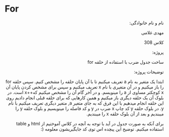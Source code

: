 # For
<html>
<body>
<div dir="rtl">
نام و نام خانوادگی:

مهدی غلامی

کلاس 308

پروژه:

ساخت جدول ضرب با استفاده از حلقه for

توضیحات پروژه:

ابتدا یک متغیر به نام a تعریف میکنیم تا با آن پایان حلقه را مشخص کنیم.
سپس حلقه for را باز میکنیم و در آن متغیری با نام x تعریف میکنیم و سپس برای مشخص کردن پایان آن x کوچکتر مساوی از a را مینویسم. و در آخر گام آن را مشخص میکنیم که++x است.
در بلوک آن یک حلقه دیگری باز میکنیم و همین کارهایی که برای حلقه قبلی انجام دادیم روی این حلقه انجام میدهیم با این فرق که به جای متغیر a, متغیر دیگری تعریف میکنیم با نام y.
در بلوک حلقه y کد چاپ x ضرب در y و کد فاصله را مینویسیم و بلوک حلقه y را میبندیم و بعد از آن بلوک حلقه x را میبندیم.

برای آنکه به صورت جدول در آید با توجه به آنچه در کلاس آموختیم از html و table استفاده میکنیم. توضیح این پیچده اس توی کد جایگیریشون معلومه (:
</div>
</body>
</html>